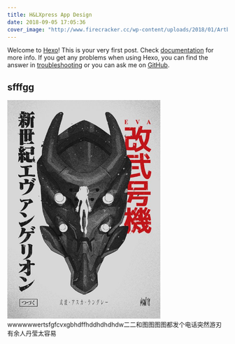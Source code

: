 ```yaml
---
title: H&LXpress App Design
date: 2018-09-05 17:05:36
cover_image: "http://www.firecracker.cc/wp-content/uploads/2018/01/Artboard-2.png"
---
```

Welcome to [Hexo](https://hexo.io/)! This is your very first post. Check [documentation](https://hexo.io/docs/) for more info. If you get any problems when using Hexo, you can find the answer in [troubleshooting](https://hexo.io/docs/troubleshooting.html) or you can ask me on [GitHub](https://github.com/hexojs/hexo/issues).

## sfffgg

<img src="https://raw.githubusercontent.com/danyinglin/Picture-warehouse/master/1234.jpg"  height="500" width="350">
wwwwwwertsfgfcvxgbhdffhddhdhdhdw二二和图图图图都发个电话突然游刃有余人丹莹太容易